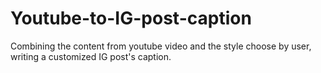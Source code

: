 # Youtube-to-IG-post-caption
Combining the content from youtube video and the style choose by user, writing a customized IG post's caption.
